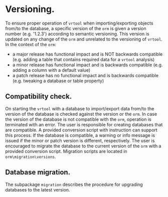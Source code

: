# Versioning.

To ensure proper operation of `vrtool` when importing/exporting objects from/to the database, a specific version of the `orm` is given a version number (e.g. '1.2.3') according to semantic versioning. This version is updated on any change of the `orm` and unrelated to the versioning of `vrtool`.
In the context of the `orm`:
* a major release has functional impact and is NOT backwards compatible (e.g. adding a table that contains required data for a `vrtool` analysis)
* a minor release has functional impact and is backwards compatible (e.g. adding a column with a default value)
* a patch release has no functional impact and is backwards compatible (e.g. tweaking a database or table property)

## Compatibility check.
On starting the `vrtool` with a database to import/export data from/to the version of the database is checked against the version or the `orm`.
In case the version of the database is not compatible with the `orm`, operation is terminated with an error. The user is responsible for creating databases that are compatible. A provided conversion script with instruction can support this process.
If the database is compatible, a warning or info message is issued if the minor or patch version is different, respectively. The user is encouraged to migrate the database to the current version of the `orm` with a provided conversion script.
Migration scripts are located in `orm\migration\versions`.

## Database migration.
The subpackage `migration` describes the procedure for upgrading databases to the latest version.
